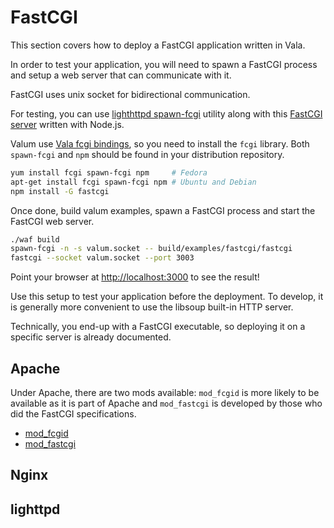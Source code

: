 FastCGI
=======

This section covers how to deploy a FastCGI application written in Vala.

In order to test your application, you will need to spawn a FastCGI process and
setup a web server that can communicate with it.

FastCGI uses unix socket for bidirectional communication.

For testing, you can use
[lighthttpd spawn-fcgi](https://github.com/lighttpd/spawn-fcgi) utility along
with this [FastCGI server](https://github.com/iriscouch/fastcgi) written with
Node.js.

Valum use [Vala fcgi bindings](https://github.com/lighttpd/spawn-fcgi), so you
need to install the `fcgi` library. Both `spawn-fcgi` and `npm` should be found
in your distribution repository.

```bash
yum install fcgi spawn-fcgi npm     # Fedora
apt-get install fcgi spawn-fcgi npm # Ubuntu and Debian
npm install -G fastcgi
```

Once done, build valum examples, spawn a FastCGI process and start the FastCGI
web server.

```bash
./waf build
spawn-fcgi -n -s valum.socket -- build/examples/fastcgi/fastcgi
fastcgi --socket valum.socket --port 3003
```

Point your browser at [http://localhost:3000](http://localhost:3003) to see the
result!

Use this setup to test your application before the deployment. To develop, it is
generally more convenient to use the libsoup built-in HTTP server.

Technically, you end-up with a FastCGI executable, so deploying it on a specific
server is already documented.

Apache
------

Under Apache, there are two mods available: `mod_fcgid` is more likely to be
available as it is part of Apache and `mod_fastcgi` is developed by those who
did the FastCGI specifications.

 - [mod_fcgid](http://httpd.apache.org/mod_fcgid/)
 - [mod_fastcgi](http://www.fastcgi.com/mod_fastcgi/docs/mod_fastcgi.html)

Nginx
-----

lighttpd
--------
